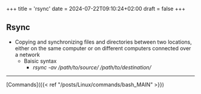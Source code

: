 +++
title = 'rsync'
date = 2024-07-22T09:10:24+02:00
draft = false
+++

## Rsync 
-  Copying and synchronizing files and directories between two locations, either on the same computer or on different computers connected over a network
	- Baisic syntax 
		- *rsync -av /path/to/source/ /path/to/destination/*


---
[Commands]({{< ref "/posts/Linux/commands/bash_MAIN" >}}) 
